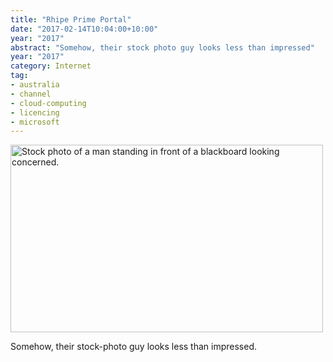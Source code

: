 ```yaml
---
title: "Rhipe Prime Portal"
date: "2017-02-14T10:04:00+10:00"
year: "2017"
abstract: "Somehow, their stock photo guy looks less than impressed"
year: "2017"
category: Internet
tag:
- australia
- channel
- cloud-computing
- licencing
- microsoft
---
```

<p><a href="https://www.primeportal.online/"><img src="https://rubenerd.com/files/2017/RhipeFullImage@1x.jpg" alt="Stock photo of a man standing in front of a blackboard looking concerned." style="width:500px; height:300px" srcset="https://rubenerd.com/files/2017/RhipeFullImage@1x.jpg 1x, https://rubenerd.com/files/2017/RhipeFullImage@2x.jpg 2x" /></a></p>

Somehow, their stock-photo guy looks less than impressed.

